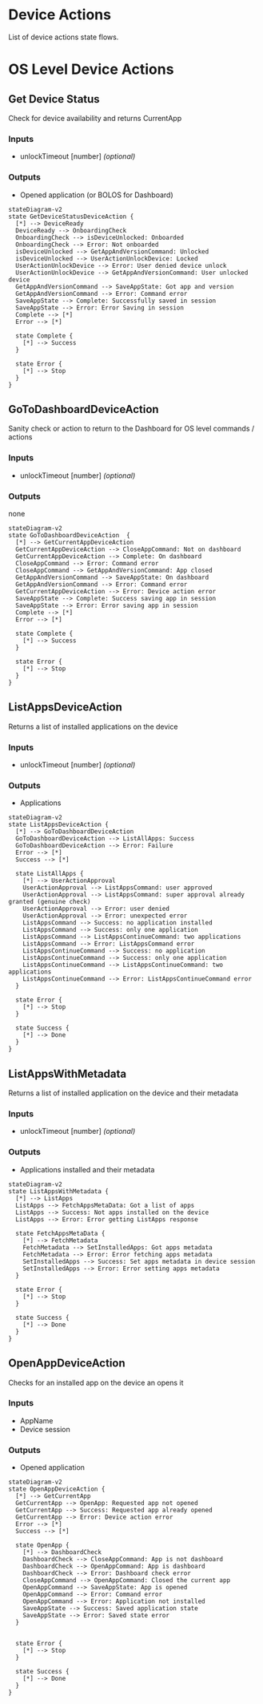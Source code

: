 # Device Actions

List of device actions state flows.

# OS Level Device Actions

## Get Device Status

Check for device availability and returns CurrentApp

### Inputs

- unlockTimeout \[number\] _(optional)_

### Outputs

- Opened application (or BOLOS for Dashboard)

```mermaid
stateDiagram-v2
state GetDeviceStatusDeviceAction {
  [*] --> DeviceReady
  DeviceReady --> OnboardingCheck
  OnboardingCheck --> isDeviceUnlocked: Onboarded
  OnboardingCheck --> Error: Not onboarded
  isDeviceUnlocked --> GetAppAndVersionCommand: Unlocked
  isDeviceUnlocked --> UserActionUnlockDevice: Locked
  UserActionUnlockDevice --> Error: User denied device unlock
  UserActionUnlockDevice --> GetAppAndVersionCommand: User unlocked device
  GetAppAndVersionCommand --> SaveAppState: Got app and version
  GetAppAndVersionCommand --> Error: Command error
  SaveAppState --> Complete: Successfully saved in session
  SaveAppState --> Error: Error Saving in session
  Complete --> [*]
  Error --> [*]

  state Complete {
    [*] --> Success
  }

  state Error {
    [*] --> Stop
  }
}
```

## GoToDashboardDeviceAction

Sanity check or action to return to the Dashboard for OS level commands / actions

### Inputs

- unlockTimeout \[number\] _(optional)_

### Outputs

none

```mermaid
stateDiagram-v2
state GoToDashboardDeviceAction  {
  [*] --> GetCurrentAppDeviceAction
  GetCurrentAppDeviceAction --> CloseAppCommand: Not on dashboard
  GetCurrentAppDeviceAction --> Complete: On dashboard
  CloseAppCommand --> Error: Command error
  CloseAppCommand --> GetAppAndVersionCommand: App closed
  GetAppAndVersionCommand --> SaveAppState: On dashboard
  GetAppAndVersionCommand --> Error: Command error
  GetCurrentAppDeviceAction --> Error: Device action error
  SaveAppState --> Complete: Success saving app in session
  SaveAppState --> Error: Error saving app in session
  Complete --> [*]
  Error --> [*]

  state Complete {
    [*] --> Success
  }

  state Error {
    [*] --> Stop
  }
}
```

## ListAppsDeviceAction

Returns a list of installed applications on the device

### Inputs

- unlockTimeout \[number\] _(optional)_

### Outputs

- Applications

```mermaid
stateDiagram-v2
state ListAppsDeviceAction {
  [*] --> GoToDashboardDeviceAction
  GoToDashboardDeviceAction --> ListAllApps: Success
  GoToDashboardDeviceAction --> Error: Failure
  Error --> [*]
  Success --> [*]

  state ListAllApps {
    [*] --> UserActionApproval
    UserActionApproval --> ListAppsCommand: user approved
    UserActionApproval --> ListAppsCommand: super approval already granted (genuine check)
    UserActionApproval --> Error: user denied
    UserActionApproval --> Error: unexpected error
    ListAppsCommand --> Success: no application installed
    ListAppsCommand --> Success: only one application
    ListAppsCommand --> ListAppsContinueCommand: two applications
    ListAppsCommand --> Error: ListAppsCommand error
    ListAppsContinueCommand --> Success: no application
    ListAppsContinueCommand --> Success: only one application
    ListAppsContinueCommand --> ListAppsContinueCommand: two applications
    ListAppsContinueCommand --> Error: ListAppsContinueCommand error
  }

  state Error {
    [*] --> Stop
  }

  state Success {
    [*] --> Done
  }
}
```

## ListAppsWithMetadata

Returns a list of installed application on the device and their metadata

### Inputs

- unlockTimeout \[number\] _(optional)_

### Outputs

- Applications installed and their metadata

```mermaid
stateDiagram-v2
state ListAppsWithMetadata {
  [*] --> ListApps
  ListApps --> FetchAppsMetaData: Got a list of apps
  ListApps --> Success: Not apps installed on the device
  ListApps --> Error: Error getting ListApps response

  state FetchAppsMetaData {
    [*] --> FetchMetadata
    FetchMetadata --> SetInstalledApps: Got apps metadata
    FetchMetadata --> Error: Error fetching apps metadata
    SetInstalledApps --> Success: Set apps metadata in device session
    SetInstalledApps --> Error: Error setting apps metadata
  }

  state Error {
    [*] --> Stop
  }

  state Success {
    [*] --> Done
  }
}
```

## OpenAppDeviceAction

Checks for an installed app on the device an opens it

### Inputs

- AppName
- Device session

### Outputs

- Opened application

```mermaid
stateDiagram-v2
state OpenAppDeviceAction {
  [*] --> GetCurrentApp
  GetCurrentApp --> OpenApp: Requested app not opened
  GetCurrentApp --> Success: Requested app already opened
  GetCurrentApp --> Error: Device action error
  Error --> [*]
  Success --> [*]

  state OpenApp {
    [*] --> DashboardCheck
    DashboardCheck --> CloseAppCommand: App is not dashboard
    DashboardCheck --> OpenAppCommand: App is dashboard
    DashboardCheck --> Error: Dashboard check error
    CloseAppCommand --> OpenAppCommand: Closed the current app
    OpenAppCommand --> SaveAppState: App is opened
    OpenAppCommand --> Error: Command error
    OpenAppCommand --> Error: Application not installed
    SaveAppState --> Success: Saved application state
    SaveAppState --> Error: Saved state error
  }


  state Error {
    [*] --> Stop
  }

  state Success {
    [*] --> Done
  }
}
```
